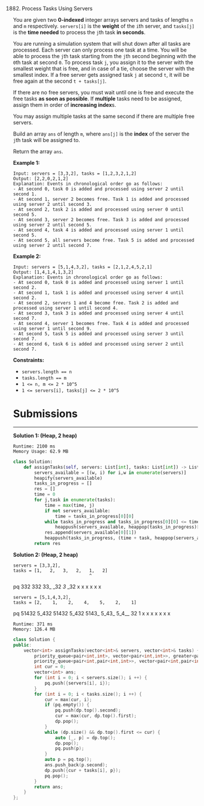 1882. Process Tasks Using Servers

You are given two **0-indexed** integer arrays servers and tasks of lengths `n` and `m` respectively. `servers[i]` is the **weight** of the `i`th server, and `tasks[j]` is the **time needed** to process the `j`th task **in seconds**.

You are running a simulation system that will shut down after all tasks are processed. Each server can only process one task at a time. You will be able to process the `j`th task starting from the `j`th second beginning with the `0`th task at second `0`. To process task `j`, you assign it to the server with the smallest weight that is free, and in case of a tie, choose the server with the smallest index. If a free server gets assigned task `j` at second `t`, it will be free again at the second `t + tasks[j]`.

If there are no free servers, you must wait until one is free and execute the free tasks **as soon as possible**. If **multiple** tasks need to be assigned, assign them in order of **increasing index**s.

You may assign multiple tasks at the same second if there are multiple free servers.

Build an array `ans` of length `m`, where `ans[j]` is the **index** of the server the `j`th task will be assigned to.

Return the array `ans`.

 

**Example 1:**
```
Input: servers = [3,3,2], tasks = [1,2,3,2,1,2]
Output: [2,2,0,2,1,2]
Explanation: Events in chronological order go as follows:
- At second 0, task 0 is added and processed using server 2 until second 1.
- At second 1, server 2 becomes free. Task 1 is added and processed using server 2 until second 3.
- At second 2, task 2 is added and processed using server 0 until second 5.
- At second 3, server 2 becomes free. Task 3 is added and processed using server 2 until second 5.
- At second 4, task 4 is added and processed using server 1 until second 5.
- At second 5, all servers become free. Task 5 is added and processed using server 2 until second 7.
```

**Example 2:**
```
Input: servers = [5,1,4,3,2], tasks = [2,1,2,4,5,2,1]
Output: [1,4,1,4,1,3,2]
Explanation: Events in chronological order go as follows: 
- At second 0, task 0 is added and processed using server 1 until second 2.
- At second 1, task 1 is added and processed using server 4 until second 2.
- At second 2, servers 1 and 4 become free. Task 2 is added and processed using server 1 until second 4. 
- At second 3, task 3 is added and processed using server 4 until second 7.
- At second 4, server 1 becomes free. Task 4 is added and processed using server 1 until second 9. 
- At second 5, task 5 is added and processed using server 3 until second 7.
- At second 6, task 6 is added and processed using server 2 until second 7.
```

**Constraints:**

* `servers.length == n`
* `tasks.length == m`
* `1 <= n, m <= 2 * 10^5`
* `1 <= servers[i], tasks[j] <= 2 * 10^5`

# Submissions
---
**Solution 1: (Heap, 2 heap)**
```
Runtime: 2100 ms
Memory Usage: 62.9 MB
```
```python
class Solution:
    def assignTasks(self, servers: List[int], tasks: List[int]) -> List[int]:
        servers_available = [(w, i) for i,w in enumerate(servers)]
        heapify(servers_available)
        tasks_in_progress = []
        res = []
        time = 0
        for j,task in enumerate(tasks):
            time = max(time, j)
            if not servers_available:
                time = tasks_in_progress[0][0]
            while tasks_in_progress and tasks_in_progress[0][0] <= time:
                heappush(servers_available, heappop(tasks_in_progress)[1])
            res.append(servers_available[0][1])
            heappush(tasks_in_progress, (time + task, heappop(servers_available)))
        return res
```

**Solution 2: (Heap, 2 heap)**

    servers = [3,3,2],
    tasks = [1,   2,   3,   2,   1,   2]
                                 ^
pq           332  332  33_  _32  _3_  _32
               x    x  x      x   x     x
                              
    servers = [5,1,4,3,2],
    tasks = [2,    1,    2,    4,    5,    2,    1]
pq           51432 5_432 51432 5_432 5143_ 5_43_ 5_4__   32       1
              x        x  x        x  x       x    x

```
Runtime: 371 ms
Memory: 126.4 MB
```
```c++
class Solution {
public:
    vector<int> assignTasks(vector<int>& servers, vector<int>& tasks) {
        priority_queue<pair<int,int>, vector<pair<int,int>>, greater<pair<int,int>>> pq;  // {weight, i}, free
        priority_queue<pair<int,pair<int,int>>, vector<pair<int,pair<int,int>>>, greater<pair<int,pair<int,int>>>> dp;  // {time, {weight, i}}, working
        int cur = 0;
        vector<int> ans;
        for (int i = 0; i < servers.size(); i ++) {
            pq.push({servers[i], i});
        }
        for (int i = 0; i < tasks.size(); i ++) {
            cur = max(cur, i);
            if (pq.empty()) {
                pq.push(dp.top().second);
                cur = max(cur, dp.top().first);
                dp.pop();
            }
            while (dp.size() && dp.top().first <= cur) {
                auto [_, p] = dp.top();
                dp.pop();
                pq.push(p);
            }
            auto p = pq.top();
            ans.push_back(p.second);
            dp.push({cur + tasks[i], p});
            pq.pop();
        }
        return ans;
    }
};
```
